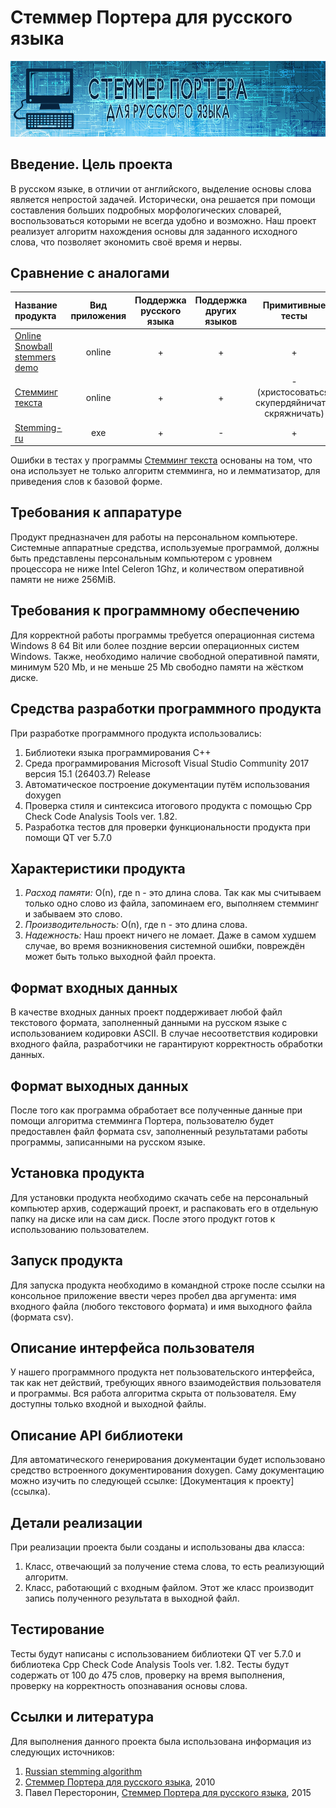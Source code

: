 # Стеммер Портера для русского языка #


<!-- Banner Image -->
![Russian Stemming ](https://github.com/Degranon/Stemming-ru/blob/master/%D0%91%D0%90%D0%9D%D0%9D%D0%95%D0%A0%20%D0%94%D0%9B%D0%AF%20%D0%A1%D0%A2%D0%95%D0%9C%D0%9C%D0%95%D0%A0%D0%90%D1%80%D1%83%D1%81.png)

## Введение. Цель проекта ##

В русском языке, в отличии от английского, выделение основы слова является непростой задачей. Исторически, она решается при помощи составления больших подробных морфологических словарей, воспользоваться которыми не всегда удобно и возможно. Наш проект реализует алгоритм нахождения основы для заданного исходного слова, что позволяет экономить своё время и нервы.

## Сравнение с аналогами ##

|Название продукта|Вид приложения|Поддержка русского языка|Поддержка других языков|Примитивные тесты|Язык программирования|
|:-----------------|:--------------:|:------------------------:|:-----------------------:|:-----------------:|:---------------------:|
|[Online Snowball stemmers demo](http://proiot.ru/jssnowball/)|online|+|+|+|JavaScript|
|[Стемминг текста](http://www.solarix.ru/for_developers/api/stemmer.shtml)|online|+|+|- (христосоваться, скупердяйничать, скряжничать)|PHP|
|[Stemming-ru](https://github.com/Degranon/Stemming-ru)|exe|+|-|+|C++|

Ошибки в тестах у программы [Стемминг текста](http://www.solarix.ru/for_developers/api/stemmer.shtml) основаны на том, что она использует не только алгоритм стемминга, но и лемматизатор, для приведения слов к базовой форме.

## Требования к аппаратуре ##

Продукт предназначен для работы на персональном компьютере. Системные аппаратные средства, используемые программой, должны быть представлены персональным компьютером с уровнем процессора не ниже Intel Celeron 1Ghz, и количеством оперативной памяти не ниже 256MiB.

## Требования к программному обеспечению ##

Для корректной работы программы требуется операционная система Windows 8 64 Bit или более поздние версии операционных систем Windows. Также, необходимо наличие свободной оперативной памяти, минимум 520 Mb, и не меньше 25 Mb свободно памяти на жёстком диске. 

## Средства разработки программного продукта ##

При разработке программного продукта использовались:
1. Библиотеки языка программирования С++
2. Среда программирования Microsoft Visual Studio Community 2017 версия 15.1 (26403.7) Release
3. Автоматическое построение документации путём использования doxygen
4. Проверка стиля и синтексиса итогового продукта с помощью Cpp Check Code Analysis Tools ver. 1.82.
5. Разработка тестов для проверки функциональности продукта при помощи QT ver 5.7.0

## Характеристики продукта ##

1. *Расход памяти:* О(n), где n - это длина слова. Так как мы считываем только одно слово из файла, запоминаем его, выполняем стемминг и забываем это слово.
2. *Производительность:* О(n), где n - это длина слова.
3. *Надежность:* Наш проект ничего не ломает. Даже в самом худшем случае, во время возникновения системной ошибки, повреждён может быть только выходной файл проекта.


## Формат входных данных ##

В качестве входных данных проект поддерживает любой файл текстового формата, заполненный данными на русском языке с использованием кодировки ASCII. В случае несоответствия кодировки входного файла, разработчики не гарантируют корректность обработки данных.

## Формат выходных данных ##

После того как программа обработает все полученные данные при помощи алгоритма стемминга Портера, пользователю будет предоставлен файл формата csv, заполненный результатами работы программы, записанными на русском языке.

## Установка продукта ##

Для установки продукта необходимо скачать себе на персональный компьютер архив, содержащий проект, и распаковать его в отдельную папку на диске или на сам диск. После этого продукт готов к использованию пользователем.

## Запуск продукта ##

Для запуска продукта необходимо в командной строке после ссылки на консольное приложение ввести через пробел два аргумента: имя входного файла (любого текстового формата) и имя выходного файла (формата csv).

## Описание интерфейса пользователя ##

У нашего программного продукта нет пользовательского интерфейса, так как нет действий, требующих явного взаимодействия пользователя и программы. Вся работа алгоритма скрыта от пользователя. Ему доступны только входной и выходной файлы.

## Описание API библиотеки ##

Для автоматического генерирования документации будет использовано средство встроенного документирования doxygen. Саму документацию можно изучить по следующей ссылке: [Документация к проекту] (ссылка).

## Детали реализации ##

При реализации проекта были созданы и использованы два класса:
1. Класс, отвечающий за получение стема слова, то есть реализующий алгоритм.
2. Класс, работающий с  входным файлом. Этот же класс производит запись полученного результата в выходной файл.

## Тестирование ##

Тесты будут написаны с использованием библиотеки QT ver 5.7.0 и библиотека Cpp Check Code Analysis Tools ver. 1.82.
Тесты будут содержать от 100 до 475 слов, проверку на время выполнения, проверку на корректность опознавания основы слова.

## Ссылки и литература ##

Для выполнения данного проекта была использована информация из следующих источников:
1. [Russian stemming algorithm](http://snowball.tartarus.org/algorithms/russian/stemmer.html)
2. [Стеммер Портера для русского языка](http://www.algorithmist.ru/2010/12/porter-stemmer-russian.html), 2010
3. Павел Пересторонин, [Стеммер Портера для русского языка](https://medium.com/@eigenein/%D1%81%D1%82%D0%B5%D0%BC%D0%BC%D0%B5%D1%80-%D0%BF%D0%BE%D1%80%D1%82%D0%B5%D1%80%D0%B0-%D0%B4%D0%BB%D1%8F-%D1%80%D1%83%D1%81%D1%81%D0%BA%D0%BE%D0%B3%D0%BE-%D1%8F%D0%B7%D1%8B%D0%BA%D0%B0-d41c38b2d340), 2015

